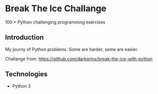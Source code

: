# Break The Ice Challange
100 + Python challenging programming exercises
## Introduction
My journy of Python problems. Some are harder, some are easier. 

Challange from: https://github.com/darkprinx/break-the-ice-with-python

## Technologies
- Python 3